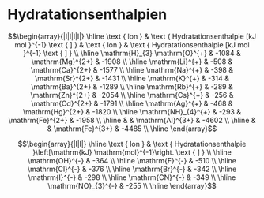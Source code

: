 # Hydratationsenthalpien

$$\begin{array}{|l|l|l|l|} \hline \text { lon } & \text { Hydratationsenthalpie [kJ mol }^{-1} \text { ] } & \text { lon } & \text { Hydratationsenthalpie [kJ mol }^{-1} \text { ] } \\ \hline \mathrm{H}_{3} \mathrm{O}^{+} & -1084 & \mathrm{Mg}^{2+} & -1908 \\ \hline \mathrm{Li}^{+} & -508 & \mathrm{Ca}^{2+} & -1577 \\ \hline \mathrm{Na}^{+} & -398 & \mathrm{Sr}^{2+} & -1431 \\ \hline \mathrm{K}^{+} & -314 & \mathrm{Ba}^{2+} & -1289 \\ \hline \mathrm{Rb}^{+} & -289 & \mathrm{Zn}^{2+} & -2054 \\ \hline \mathrm{Cs}^{+} & -256 & \mathrm{Cd}^{2+} & -1791 \\ \hline \mathrm{Ag}^{+} & -468 & \mathrm{Hg}^{2+} & -1820 \\ \hline \mathrm{NH}_{4}^{+} & -293 & \mathrm{Fe}^{2+} & -1958 \\ \hline & & \mathrm{Al}^{3+} & -4602 \\ \hline & & \mathrm{Fe}^{3+} & -4485 \\ \hline \end{array}$$&#x20;

$$\begin{array}{|l|l|} \hline \text { lon } & \text { Hydratationsenthalpie }\left[\mathrm{kJ} \mathrm{mol}^{-1}\right. \text { ] } \\ \hline \mathrm{OH}^{-} & -364 \\ \hline \mathrm{F}^{-} & -510 \\ \hline \mathrm{Cl}^{-} & -376 \\ \hline \mathrm{Br}^{-} & -342 \\ \hline \mathrm{I}^{-} & -298 \\ \hline \mathrm{CN}^{-} & -349 \\ \hline \mathrm{NO}_{3}^{-} & -255 \\ \hline \end{array}$$&#x20;



